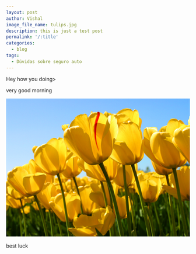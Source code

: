 ```yaml
---
layout: post
author: Vishal
image_file_name: tulips.jpg
description: this is just a test post
permalink: '/:title'
categories:
  - blog
tags:
  - Dúvidas sobre seguro auto
---
```


Hey how you doing&gt;

very good morning

![](/uploads/tulips.jpg)

best luck